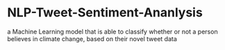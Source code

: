 # NLP-Tweet-Sentiment-Ananlysis
a Machine Learning model that is able to classify whether or not a person believes in climate change, based on their novel tweet data
